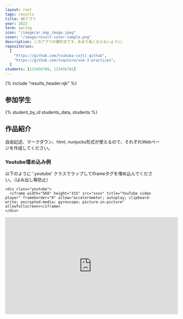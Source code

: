 ```yaml
---
layout: root
tags: results
title: ARアプリ
year: 2022
term: spring
icon: "/image/ar_map_image.jpeg"
cover: "/image/result-cover-sample.png"
description: このアプリの要約文です。あまり長くならないように。
repositories:
  [
    "https://github.com/tsukuba-cojt/.github",
    "https://github.com/tuqulore/vue-3-practices",
  ]
students: [123456789, 123456781]
---
```


{% include "results_header.njk" %}

## 参加学生

{% student_by_id students_data, students %}

## 作品紹介

自由記述、マークダウン、html, nunjucks形式が使えるので、それぞれWebページを作成してください。

### Youtube埋め込み例

以下のように '.youtube' クラスでラップしてiframeタグを埋め込んでください。（はみ出し等防止）

```
<div class="youtube">
  <iframe width="560" height="315" src="xxxx" title="YouTube video player" frameborder="0" allow="accelerometer; autoplay; clipboard-write; encrypted-media; gyroscope; picture-in-picture" allowfullscreen></iframe>
</div>
```

<div class="youtube">
<iframe width="560" height="315" src="https://www.youtube.com/embed/c-l7xawEoDs" title="YouTube video player" frameborder="0" allow="accelerometer; autoplay; clipboard-write; encrypted-media; gyroscope; picture-in-picture" allowfullscreen></iframe>
</div>
